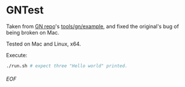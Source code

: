 # GNTest

Taken from [GN repo](https://gn.googlesource.com/gn/)'s [tools/gn/example](https://gn.googlesource.com/gn/+/refs/heads/master/tools/gn/example/), and fixed the original's bug of being broken on Mac.

Tested on Mac and Linux, x64.

Execute:
```sh
./run.sh # expect three "Hello world" printed.
```

###### EOF
